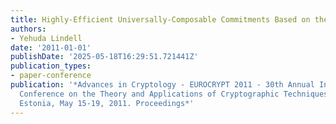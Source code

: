 ```yaml
---
title: Highly-Efficient Universally-Composable Commitments Based on the DDH Assumption
authors:
- Yehuda Lindell
date: '2011-01-01'
publishDate: '2025-05-18T16:29:51.721441Z'
publication_types:
- paper-conference
publication: '*Advances in Cryptology - EUROCRYPT 2011 - 30th Annual International
  Conference on the Theory and Applications of Cryptographic Techniques, Tallinn,
  Estonia, May 15-19, 2011. Proceedings*'
---
```

